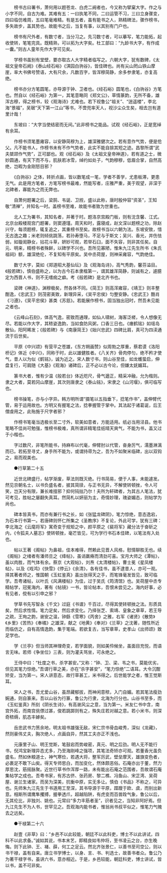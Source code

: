 <!-- { "loadSidebar": true } -->
　　榜书古曰署书，萧何用以题苍龙、白虎二阙者也，今又称为擘窠大字。作之与小字不同，自古为难。其难有五：一曰执笔不同，二曰运管不习，三曰立身骤变，四曰临仿难周，五曰笔毫难精。有是五者，虽有能书之人，熟精碑法，骤作榜书，多失故步，盖其势也。故能书之后，当复有事，以其别有门户也。 

　　榜书有尺外者，有数寸者，当分习之。先习数寸者，可以摹写，笔力能拓，起收使转，笔笔完具。既精熟，可以拓为大字矣。杜工部曰：“九龄书大字，有作成一囊。”则古人童年先作大字可见矣。 

　　学榜书虽别有堂壁，要亦取古人大字精者临写之。六朝大字，犹有数碑，《太祖文皇帝石阙》《泰山经石峪》《淇园白驹谷》，皆佳碑也。尚有尖山罔山铁山摩崖，率大书佛号赞语，大有尺余，凡数百字，皆浑穆简静，余多参隶笔，亦复高绝。 

　　榜书亦分方笔圆笔，亦导源于钟、卫者也。《经石峪》圆笔也，《白驹谷》方笔也。然自以《经石峪》为第一，其笔意略同《郑文公》，草情篆韵，无所不备，雄浑古穆，得之榜书，较《观海诗》尤难也。若下视鲁公“祖关”、“逍遥楼”，李北海“景福”，吴琚“天下第一江山”等书，不啻兜率天人，视沙尘众生矣，相去岂有道里计哉！ 

　　东坡曰：“大字当使结密而无间。”此非榜书之能品。试观《经石峪》，正是宽绰有余耳。 

　　作榜书须笔墨雍容，以安静简穆为上，雄深雅健次之。若有意作气势，便是伧父。凡不能书人，作榜书未有不作气势者，此实不能自揜其短之迹。昌黎所谓“武夫桀颉作气势”，正可鄙也。观《经石峪》及《太祖文皇帝神道》，若有道之士，微妙圆通，有天下而不与，肌肤若冰雪，绰约如处子，气韵穆穆，低眉合掌，自然高绝，岂暇为金刚怒目邪？ 

　　《白驹谷》之体，转折点画，皆以数笔成一笔，学者不善学，尤患板滞，更患无气。此是用方笔者，方笔写榜书最难，然能写者，庄雅严重，美于观望，非深于北碑者，寡能为之而无弊也。 

　　自萧何题署之后，梁鹄、韦诞、卫觊，盛以此称，唐时殷仲容“资圣”，王知敬“清禅”，并知名一时。盖榜书至难，故能书者致为世重也。 

　　北人工为署书，其知名者，并著于时。题洛京宫殿门板，则有沈含馨、江式。北京台殿楼观宫门题署，则窦遵瑾。周天和时，露寝成，赵文深以题榜之功，除赵兴守，每须题榜，辄复追之，其重榜书至矣。故榜书当以六朝为法。东坡安致，惜无古逸之趣；米老则倾佻跳荡，若孙寿堕马，不足与于斯文；吴兴、香光，并伤怯弱，如璇闺静女，拈花斗草，妍妙可观，若举石臼，面不失容，则非其任矣。自元、明来，精榜书者殊鲜，以碑学不兴也。吾所见寡陋，惟朱九江先生所书《朱氏祖祠》额，雄深绝伦，不复知有平原矣。吴中丞荷屋，则神采雍容，气韵绝佳。 

　　数寸大字，莫如《郑道昭大基仙坛》及《观海岛诗》，高气秀韵，馨芬溢目。《般若碑》，慎伯盛称之，以为古今石本隶楷第一，谓其雄浑简静，则诚有之，遽臆定为西晋人书，则不无嗜痂之癖。考《般若碑》是北齐书也。 

　　梁碑《神道》，渊穆极矣，然各体不同。《简王》则高浑雍容，《靖王》则丰整酣逸，《忠武王》则茂密美致，新理异采，《吴平忠侯》匀整安静。《忠武王》酷肖《刁遵》，《吴平忠侯》甚类《苏慈》。若能展作榜书，固当独出冠时，然吾未见能之者也。 

　　《云峰山石刻》，体高气逸，密致而通理，如仙人啸树，海客泛槎，令人想像无尽。若能以作大字，其秾姿逸韵，当如食防风粥，口香三日也。《瘗鹤铭》如瑶岛散仙，阳阿晞发；《般若碑》与《南康简王》《始兴忠武》四碑比肩，真可为四渎通流于后世矣。 

　　平原《中兴颂》有营平之苍雄，《东方朔画赞》似周勃之厚重，蔡君谟《洛阳桥记》体近《中兴》，同称于时，此以雄健胜者。《八关齐》骨肉停匀，绝不矜才使气，昔人以为似《鹤铭》，诚为近之。宋人数寸书，则山谷至佳，如龙蠖蛰启，伸盘复行，可肩随《大基》《观海》诸碑后，正不必以古今论，但嫌太妩媚耳。 

　　篆书大者，惟有少温《般若台》体近咫尺，骨气遒正，精采冲融，允为楷则。隶之大者，莫若冈山摩崖，其次则唐隶之《泰山铭》，宋隶之《山河堰》，俱可临写也。 

　　榜书操笔，亦与小字异。韩方明所谓“摄笔以五指垂下，捻笔作书”，盖伸臂代管，易于运用故也。方明又有握笔之法，捻拳握管于掌中。其法起于诸葛诞，后王僧虔用之，此殆施于尺字者邪？ 

　　作榜书笔毫当选极长至二寸外，软美如意者，方能适用。纸必当用泾县。他书笔略不佳尚可勉强，惟榜书极难，真所谓非精笔佳纸晴天爽气，不能为书，盖又过于小楷也。 

　　字过数尺，非笔所能书，持麻布以代毫，伸臂肘以代管，奋身厉气，濡墨淋漓而已。若拓至寻丈，身手所不能为，或谓持帚为之，吾为不如聚米临碑，出以双钩之，易而观美也。 

　　●行草第二十五 

　　近世北碑盛行，帖学渐废，草法则既灭绝。行书简易，便于人事，未能遽发。然见京朝名士，以书负盛名者，披其简牍，与正书无异，不解使转顿挫，令人可笑，岂天分有限，兼长难擅邪？抑何钝拙乃尔！夫所为轩碑者，为其古人笔法，犹可考见，胜帖之屡翻失真耳。然简札以妍丽为主，奇情妙理，瑰姿媚态，则帖学为尚也。 

　　碑本皆真书，而亦有兼行书之长，如《张猛龙碑阴》，笔力惊绝，意态逸宕，为石本行书第一。若唐碑则怀仁所集之《圣教序》不复论，外此可学，犹有三碑：李北海之《云麾将军》寓奇变于规矩之中，颜平原之《裴将军》藏分法于奋斫之内，《令狐夫人墓志》使转顿挫，毫芒皆见，可为学行书石本佳碑，以笔法有入处也。 

　　帖以王著《阁帖》为鼻祖，佳本难得，然赖此见晋人风格，慰情聊胜无也。续《阁帖》之绪者有潘师旦之《绛帖》，虽诮羸瘠而清劲可喜。宝月大师之《潭帖》，虽以肉胜，而气体有余。蔡京《大观帖》，刘焘《太清楼帖》，曹士冕《星凤楼帖》，以及《戏鸿》《快雪》《停云》《余清》，各有佳书，虽不逮昔人，亦可一观。择其著者师之，惟国朝《玉虹鉴真》虽出张得天之手，而笔锋毫发皆见，致可临学。吾粤诸帖，以叶氏《风满楼帖》为佳，过于吴氏《筠清馆》也。吴荷屋中丞专精帖学，冠冕海内，著有《帖镜》一书，皆论帖本，吾恨未尝见之。海内好事，必有见者，傥有以引申之邪？ 

　　学草书先写智永《千文》过庭《书谱》千百过，尽得其使转顿挫之法。形质具矣，然后求性情。笔力足矣，然后求变化。乃择张芝、索靖、皇象之章草，若王导之疏，王珣之韵，谢安之温，钟繇《雪寒》《丙舍》之雅，右军《诸贤》《散势》《乡里》《苦热》《奉橘》之雄深，献之《地黄》《奉对》《兰草》之沈著，随性所近而临仿之，自有高情逸韵，集于笔端。若欲复古，当写章草，史孝山《出师颂》致足学也。 

　　学《兰亭》但当师其神理奇变，若学面貌，则如美伶候坐，虽面目充悦，而语言无味。若师《争坐位》三表，则为灌夫骂坐，可永绝之。 

　　王侍中曰：“杜度之书，杀字甚安。”又称：“钟、卫、梁、韦之书，莫能优劣，但见其笔力惊绝。”吾谓行草之美，亦在“杀字甚安”，“笔力惊绝”二语耳。大令沉酣矫变，当为第一。宋人讲意态，故行草甚工，米书得之。后世能学之者，惟王觉斯耳。 

　　宋人之书，吾尤爱山谷，虽昂藏郁拔，而神闲意秾，入门自媚。若其笔法瘦劲婉通，则自篆来。吾以山谷为行篆，鲁公为行隶，北海为行分也。山谷书至多，而《玉虹鉴真》所刻《阴长生诗》，有高谢风尘之意，当为第一。米友仁书中含，南宫外拓，而南宫佻僄过甚，俊若跳踯则有之，殊失庄若对越之意。若小米书，则深奇秾缛，肌态丰嫭矣。 

　　岳忠武书力筼余地，明太祖书雄强无敌，宋仁宗书骨血峻秀，深似《龙藏》，然则豪伟丈夫，胸次绝人，点画自异，然其工夫亦正不浅也。 

　　元康里子山、明王觉斯，笔鼓宕而势峻密，真元、明之后劲。明人无不能行书，倪鸿宝新理异态尤多，乃至海刚峰之强项，其笔法奇矫亦可观。若董香光虽负盛名，然如休粮道士，神气寒俭，若遇大将，整军厉武，壁垒摩天，雄旗变色者，必裹足不敢下山矣。得天专师思白，而加变化，然体颇恶俗。石庵亦出于董，然力厚思沈，筋摇脉聚。近世行草书作浑厚一路，未有能出石庵之范围者，吾故谓石庵集帖学之成也。吾粤书家，有苏古侪、张药房、黎二樵、冯鱼山、宋芷湾、吴荷屋、谢兰生诸家。而吴为深美，抗衡中原，实无多让。慎伯《书品》不称之，可异也。先师朱九江先生于书道用工至深，其书导源于平原，蹀躞于欧、虞，而别出新意。相斯所谓鹰隼攫搏，握拳透爪，超越陷阱，有虎变而百兽跧气象，鲁公以后，无其伦比，非独刘、姚也。元常曰“多力丰筋者圣”，识者见之，当知非阿好焉。但九江先生不为人书，世罕见之。吾观海内能书者，惟翁尚书叔平似之，惟笔力气魄去之远矣。 

　　●干禄第二十六 

　　赵壹《非草》曰：“乡邑不以此较能，朝廷不以此科吏，博士不以此讲试，四科不以此求备。”诚如其说，书本末艺，即精良如韦仲将，至书凌云之台，亦生晚悔。则下此钟、王、褚、薛，何工之足云。然北齐张景仁，以善书至司空公，则以书干禄，盖有自来。唐立书学博士，以身、言、书、判选士，故善书者众。鲁公乃为著干禄字书，虽讲六书，意亦相近。于是，乡邑较能，朝廷科吏，博士讲试，皆以书，盖不可非矣。 

